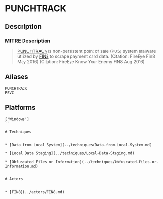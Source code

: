
# PUNCHTRACK

## Description

### MITRE Description

> [PUNCHTRACK](https://attack.mitre.org/software/S0197) is non-persistent point of sale (POS) system malware utilized by [FIN8](https://attack.mitre.org/groups/G0061) to scrape payment card data. (Citation: FireEye Fin8 May 2016) (Citation: FireEye Know Your Enemy FIN8 Aug 2016)

## Aliases

```
PUNCHTRACK
PSVC
```

## Platforms

```
['Windows']
``

# Techniques


* [Data from Local System](../techniques/Data-from-Local-System.md)

* [Local Data Staging](../techniques/Local-Data-Staging.md)
    
* [Obfuscated Files or Information](../techniques/Obfuscated-Files-or-Information.md)
    

# Actors


* [FIN8](../actors/FIN8.md)

